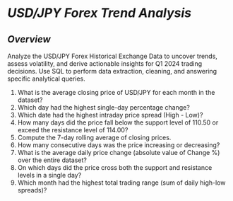 # *USD/JPY Forex Trend Analysis*

## *Overview*

Analyze the USD/JPY Forex Historical Exchange Data to uncover trends, assess volatility, and derive actionable insights for Q1 2024 trading decisions. Use SQL to perform data extraction, cleaning, and answering specific analytical queries.


1. What is the average closing price of USD/JPY for each month in the dataset?
2. Which day had the highest single-day percentage change?
3. Which date had the highest intraday price spread (High - Low)?
4. How many days did the price fall below the support level of 110.50 or exceed the resistance level of 114.00?
5. Compute the 7-day rolling average of closing prices.
6. How many consecutive days was the price increasing or decreasing?
7. What is the average daily price change (absolute value of Change %) over the entire dataset?
8. On which days did the price cross both the support and resistance levels in a single day?
9. Which month had the highest total trading range (sum of daily high-low spreads)?
